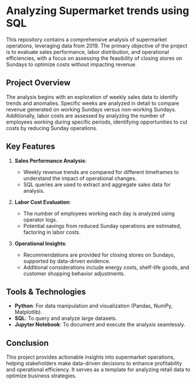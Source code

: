 # Analyzing Supermarket trends using SQL

This repository contains a comprehensive analysis of supermarket operations, leveraging data from 2019. The primary objective of the project is to evaluate sales performance, labor distribution, and operational efficiencies, with a focus on assessing the feasibility of closing stores on Sundays to optimize costs without impacting revenue.

## Project Overview

The analysis begins with an exploration of weekly sales data to identify trends and anomalies. Specific weeks are analyzed in detail to compare revenue generated on working Sundays versus non-working Sundays. Additionally, labor costs are assessed by analyzing the number of employees working during specific periods, identifying opportunities to cut costs by reducing Sunday operations.

## Key Features

1. **Sales Performance Analysis**:
   - Weekly revenue trends are compared for different timeframes to understand the impact of operational changes.
   - SQL queries are used to extract and aggregate sales data for analysis.

2. **Labor Cost Evaluation**:
   - The number of employees working each day is analyzed using operator logs.
   - Potential savings from reduced Sunday operations are estimated, factoring in labor costs.

3. **Operational Insights**:
   - Recommendations are provided for closing stores on Sundays, supported by data-driven evidence.
   - Additional considerations include energy costs, shelf-life goods, and customer shopping behavior adjustments.

## Tools & Technologies

- **Python**: For data manipulation and visualization (Pandas, NumPy, Matplotlib).
- **SQL**: To query and analyze large datasets.
- **Jupyter Notebook**: To document and execute the analysis seamlessly.

## Conclusion

This project provides actionable insights into supermarket operations, helping stakeholders make data-driven decisions to enhance profitability and operational efficiency. It serves as a template for analyzing retail data to optimize business strategies.
